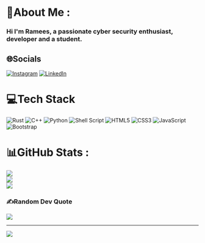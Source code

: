 # 💫About Me :
### Hi I'm Ramees, a passionate cyber security enthusiast, developer and a student.


## 🌐Socials
[![Instagram](https://img.shields.io/badge/Instagram-%23E4405F.svg?logo=Instagram&logoColor=white)](https://instagram.com/__ramees._) [![LinkedIn](https://img.shields.io/badge/LinkedIn-%230077B5.svg?logo=linkedin&logoColor=white)](https://linkedin.com/in/ramees-mohammmed-m-m) 

# 💻Tech Stack
 ![Rust](https://img.shields.io/badge/rust-%23000000.svg?style=for-the-badge&logo=rust&logoColor=white)  ![C++](https://img.shields.io/badge/c++-%2300599C.svg?style=for-the-badge&logo=c%2B%2B&logoColor=white) ![Python](https://img.shields.io/badge/python-3670A0?style=for-the-badge&logo=python&logoColor=ffdd54)  ![Shell Script](https://img.shields.io/badge/shell_script-%23121011.svg?style=for-the-badge&logo=gnu-bash&logoColor=white)   ![HTML5](https://img.shields.io/badge/html5-%23E34F26.svg?style=for-the-badge&logo=html5&logoColor=white)  ![CSS3](https://img.shields.io/badge/css3-%231572B6.svg?style=for-the-badge&logo=css3&logoColor=white)  ![JavaScript](https://img.shields.io/badge/javascript-%23323330.svg?style=for-the-badge&logo=javascript&logoColor=%23F7DF1E)  ![Bootstrap](https://img.shields.io/badge/bootstrap-%23563D7C.svg?style=for-the-badge&logo=bootstrap&logoColor=white)
# 📊GitHub Stats :
![](https://github-readme-stats.vercel.app/api?username=7h3cyb3rm0nk&theme=gruvbox&hide_border=false)<br/>
![](https://github-readme-streak-stats.herokuapp.com/?user=7h3cyb3rm0nk&theme=gruvbox&hide_border=false)<br/>
![](https://github-readme-stats.vercel.app/api/top-langs/?username=7h3cyb3rm0nk&theme=gruvbox&hide_border=false&hide_progress=true&exclude_repo=res,qrcodesite,cs-puller,exploria,mulearn-bootstrap,WebCon-2023,theboys,docs,book-dl)


### ✍️Random Dev Quote
![](https://quotes-github-readme.vercel.app/api?type=horizontal&theme=gruvbox)

---
[![](https://visitcount.itsvg.in/api?id=7h3cyb3rm0nk&icon=0&color=0)](https://visitcount.itsvg.in)

